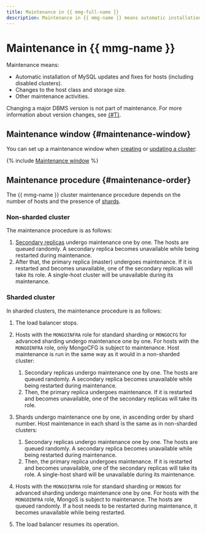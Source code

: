 ```yaml
---
title: Maintenance in {{ mmg-full-name }}
description: Maintenance in {{ mmg-name }} means automatic installation of DBMS updates and fixes for hosts (including disabled clusters), changing host class and storage size, and other maintenance activities.
---
```


# Maintenance in {{ mmg-name }}

Maintenance means:

* Automatic installation of MySQL updates and fixes for hosts (including disabled clusters).
* Changes to the host class and storage size.
* Other maintenance activities.

Changing a major DBMS version is not part of maintenance. For more information about version changes, see [{#T}](../operations/cluster-version-update.md).

## Maintenance window {#maintenance-window}

You can set up a maintenance window when [creating](../operations/cluster-create.md) or [updating a cluster](../operations/update.md):

{% include [Maintenance window](../../_includes/mdb/maintenance-window.md) %}

## Maintenance procedure {#maintenance-order}

The {{ mmg-name }} cluster maintenance procedure depends on the number of hosts and the presence of [shards](sharding.md).

### Non-sharded cluster

The maintenance procedure is as follows:

1. [Secondary replicas](replication.md) undergo maintenance one by one. The hosts are queued randomly. A secondary replica becomes unavailable while being restarted during maintenance.
1. After that, the primary replica (master) undergoes maintenance. If it is restarted and becomes unavailable, one of the secondary replicas will take its role. A single-host cluster will be unavailable during its maintenance.

### Sharded cluster

In sharded clusters, the maintenance procedure is as follows:

1. The load balancer stops.
1. Hosts with the `MONGOINFRA` role for standard sharding or `MONGOCFG` for advanced sharding undergo maintenance one by one. For hosts with the `MONGOINFRA` role, only MongoCFG is subject to maintenance. Host maintenance is run in the same way as it would in a non-sharded cluster:

    1. Secondary replicas undergo maintenance one by one. The hosts are queued randomly. A secondary replica becomes unavailable while being restarted during maintenance.
    1. Then, the primary replica undergoes maintenance. If it is restarted and becomes unavailable, one of the secondary replicas will take its role.

1. Shards undergo maintenance one by one, in ascending order by shard number. Host maintenance in each shard is the same as in non-sharded clusters:

    1. Secondary replicas undergo maintenance one by one. The hosts are queued randomly. A secondary replica becomes unavailable while being restarted during maintenance.
    1. Then, the primary replica undergoes maintenance. If it is restarted and becomes unavailable, one of the secondary replicas will take its role. A single-host shard will be unavailable during its maintenance.

1. Hosts with the `MONGOINFRA` role for standard sharding or `MONGOS` for advanced sharding undergo maintenance one by one. For hosts with the `MONGOINFRA` role, MongoS is subject to maintenance. The hosts are queued randomly. If a host needs to be restarted during maintenance, it becomes unavailable while being restarted.
1. The load balancer resumes its operation.
